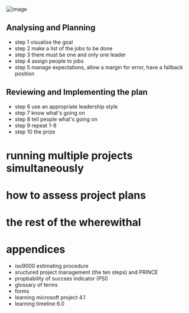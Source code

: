![image](https://user-images.githubusercontent.com/62838185/152448988-af245384-4bbd-4a31-8b79-fa8727911ac5.png)

## Analysing and Planning

- step 1 visualise the goal
- step 2 make a list of the jobs to be done
- step 3 there must be one and only one leader
- step 4 assign people to jobs
- step 5 manage expectations, allow a margin for error, have a fallback position

## Reviewing and Implementing the plan

- step 6 use an appropriate leadership style
- step 7 know what's going on
- step 8 tell people what's going on
- step 9 repeat 1-8
- step 10 the prize

# running multiple projects simultaneously

# how to assess project plans

# the rest of the wherewithal

# appendices

- iso9000 estimating procedure
- sructured project management (the ten steps) and PRINCE
- propbability of succses indicator (PSI)
- glossary of terms
- forms
- learning microsoft project 4.1
- learning timeline 6.0
